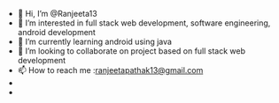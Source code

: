 - 👋 Hi, I’m @Ranjeeta13
- 👀 I’m interested in full stack web development, software engineering, android development
- 🌱 I’m currently learning android using java
- 💞️ I’m looking to collaborate on project based on full stack web development
- 📫 How to reach me :ranjeetapathak13@gmail.com
- 
- 


